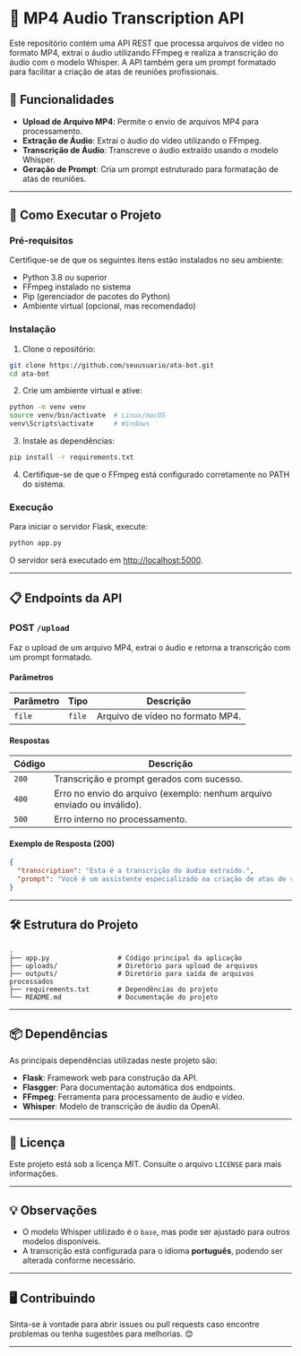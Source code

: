 
# 📜 MP4 Audio Transcription API

Este repositório contém uma API REST que processa arquivos de vídeo no formato MP4, extrai o áudio utilizando FFmpeg e realiza a transcrição do áudio com o modelo Whisper. A API também gera um prompt formatado para facilitar a criação de atas de reuniões profissionais.



## 🎯 Funcionalidades

- **Upload de Arquivo MP4**: Permite o envio de arquivos MP4 para processamento.
- **Extração de Áudio**: Extrai o áudio do vídeo utilizando o FFmpeg.
- **Transcrição de Áudio**: Transcreve o áudio extraído usando o modelo Whisper.
- **Geração de Prompt**: Cria um prompt estruturado para formatação de atas de reuniões.

---

## 🚀 Como Executar o Projeto

### Pré-requisitos

Certifique-se de que os seguintes itens estão instalados no seu ambiente:

- Python 3.8 ou superior
- FFmpeg instalado no sistema
- Pip (gerenciador de pacotes do Python)
- Ambiente virtual (opcional, mas recomendado)

### Instalação

1. Clone o repositório:
```bash
git clone https://github.com/seuusuario/ata-bot.git
cd ata-bot
```

2. Crie um ambiente virtual e ative:
```bash
python -m venv venv
source venv/bin/activate  # Linux/macOS
venv\Scripts\activate     # Windows
```

3. Instale as dependências:
```bash
pip install -r requirements.txt
```

4. Certifique-se de que o FFmpeg está configurado corretamente no PATH do sistema.

### Execução

Para iniciar o servidor Flask, execute:

```bash
python app.py
```

O servidor será executado em [http://localhost:5000](http://localhost:5000).

---

## 📋 Endpoints da API

### **POST** `/upload`

Faz o upload de um arquivo MP4, extrai o áudio e retorna a transcrição com um prompt formatado.

#### Parâmetros

| Parâmetro | Tipo   | Descrição                          |
|-----------|--------|------------------------------------|
| `file`    | `file` | Arquivo de vídeo no formato MP4.   |

#### Respostas

| Código | Descrição                                                                 |
|--------|---------------------------------------------------------------------------|
| `200`  | Transcrição e prompt gerados com sucesso.                                |
| `400`  | Erro no envio do arquivo (exemplo: nenhum arquivo enviado ou inválido).  |
| `500`  | Erro interno no processamento.                                           |

#### Exemplo de Resposta (200)

```json
{
  "transcription": "Esta é a transcrição do áudio extraído.",
  "prompt": "Você é um assistente especializado na criação de atas de reuniões..."
}
```

---

## 🛠️ Estrutura do Projeto

```plaintext
.
├── app.py                 # Código principal da aplicação
├── uploads/               # Diretório para upload de arquivos
├── outputs/               # Diretório para saída de arquivos processados
├── requirements.txt       # Dependências do projeto
└── README.md              # Documentação do projeto
```

---

## 📦 Dependências

As principais dependências utilizadas neste projeto são:

- **Flask**: Framework web para construção da API.
- **Flasgger**: Para documentação automática dos endpoints.
- **FFmpeg**: Ferramenta para processamento de áudio e vídeo.
- **Whisper**: Modelo de transcrição de áudio da OpenAI.

---

## 📄 Licença

Este projeto está sob a licença MIT. Consulte o arquivo `LICENSE` para mais informações.

---

## 💡 Observações

- O modelo Whisper utilizado é o `base`, mas pode ser ajustado para outros modelos disponíveis.
- A transcrição está configurada para o idioma **português**, podendo ser alterada conforme necessário.

---

## 🖥️ Contribuindo

Sinta-se à vontade para abrir issues ou pull requests caso encontre problemas ou tenha sugestões para melhorias. 😊

---